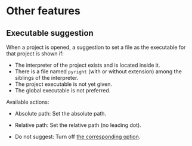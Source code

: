 # Other features


## Executable suggestion

When a project is opened, a suggestion to set a file
as the executable for that project is shown if:

* The interpreter of the project exists and is located inside it.
* There is a file named `pyright` (with or without extension)
  among the siblings of the interpreter.
* The project executable is not yet given.
* The global executable is not preferred.

Available actions:

* Absolute path: Set the absolute path.
* Relative path: Set the relative path (no leading dot).
* Do not suggest: Turn off [the corresponding option][1].


  [1]: configurations.md#auto-suggest-executable

